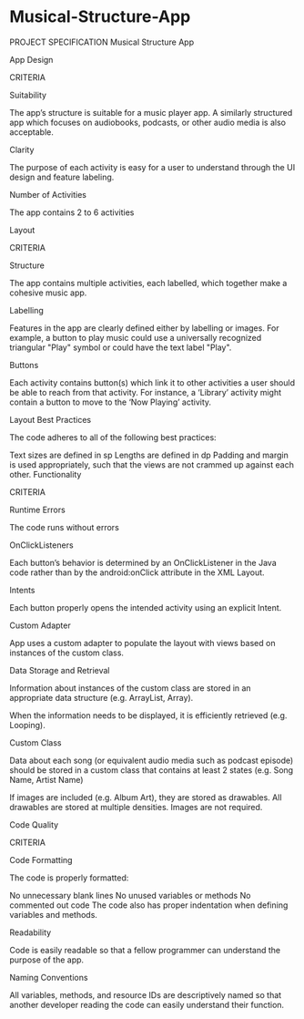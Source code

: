 # Musical-Structure-App

PROJECT SPECIFICATION
Musical Structure App

App Design

CRITERIA

Suitability

The app’s structure is suitable for a music player app. A similarly structured app which focuses on audiobooks, podcasts, or other audio media is also acceptable.

Clarity

The purpose of each activity is easy for a user to understand through the UI design and feature labeling.

Number of Activities

The app contains 2 to 6 activities

Layout

CRITERIA

Structure

The app contains multiple activities, each labelled, which together make a cohesive music app.

Labelling

Features in the app are clearly defined either by labelling or images. For example, a button to play music could use a universally recognized triangular "Play" symbol or could have the text label "Play".

Buttons

Each activity contains button(s) which link it to other activities a user should be able to reach from that activity. For instance, a ‘Library’ activity might contain a button to move to the ‘Now Playing’ activity.

Layout Best Practices

The code adheres to all of the following best practices:

Text sizes are defined in sp
Lengths are defined in dp
Padding and margin is used appropriately, such that the views are not crammed up against each other.
Functionality

CRITERIA

Runtime Errors

The code runs without errors

OnClickListeners

Each button’s behavior is determined by an OnClickListener in the Java code rather than by the android:onClick attribute in the XML Layout.

Intents

Each button properly opens the intended activity using an explicit Intent.

Custom Adapter

App uses a custom adapter to populate the layout with views based on instances of the custom class.

Data Storage and Retrieval

Information about instances of the custom class are stored in an appropriate data structure (e.g. ArrayList, Array).

When the information needs to be displayed, it is efficiently retrieved (e.g. Looping).

Custom Class

Data about each song (or equivalent audio media such as podcast episode) should be stored in a custom class that contains at least 2 states (e.g. Song Name, Artist Name)

If images are included (e.g. Album Art), they are stored as drawables. All drawables are stored at multiple densities. Images are not required.

Code Quality

CRITERIA

Code Formatting

The code is properly formatted:

No unnecessary blank lines
No unused variables or methods
No commented out code
The code also has proper indentation when defining variables and methods.

Readability

Code is easily readable so that a fellow programmer can understand the purpose of the app.

Naming Conventions

All variables, methods, and resource IDs are descriptively named so that another developer reading the code can easily understand their function.

